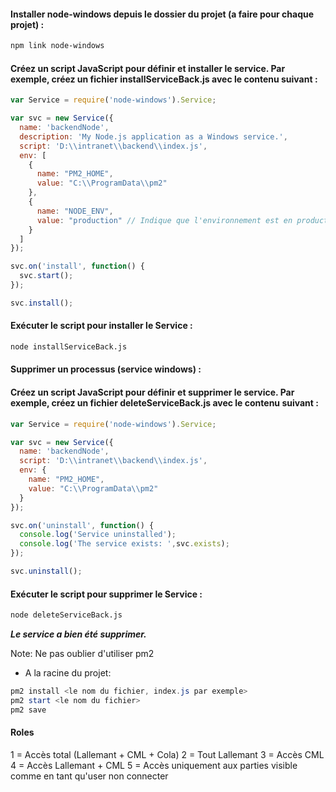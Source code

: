 #### Installer node-windows depuis le dossier du projet (a faire pour chaque projet) :

```bash
npm link node-windows
```

#### Créez un script JavaScript pour définir et installer le service. Par exemple, créez un fichier installServiceBack.js avec le contenu suivant :

```javascript
var Service = require('node-windows').Service;

var svc = new Service({
  name: 'backendNode',
  description: 'My Node.js application as a Windows service.',
  script: 'D:\\intranet\\backend\\index.js',
  env: [
    {
      name: "PM2_HOME",
      value: "C:\\ProgramData\\pm2"
    },
    {
      name: "NODE_ENV",
      value: "production" // Indique que l'environnement est en production
    }
  ]
});

svc.on('install', function() {
  svc.start();
});

svc.install();

```

#### Exécuter le script pour installer le Service :
```bash
node installServiceBack.js
```

#### Supprimer un processus (service windows) :

#### Créez un script JavaScript pour définir et supprimer le service. Par exemple, créez un fichier deleteServiceBack.js avec le contenu suivant :

```javascript
var Service = require('node-windows').Service;

var svc = new Service({
  name: 'backendNode',
  script: 'D:\\intranet\\backend\\index.js',
  env: {
    name: "PM2_HOME",
    value: "C:\\ProgramData\\pm2"
  }
});

svc.on('uninstall', function() {
  console.log('Service uninstalled');
  console.log('The service exists: ',svc.exists);
});

svc.uninstall();
```

#### Exécuter le script pour supprimer le Service :
```bash
node deleteServiceBack.js
```

***Le service a bien été supprimer.***

Note: Ne pas oublier d'utiliser pm2
- A la racine du projet:
```powershell
pm2 install <le nom du fichier, index.js par exemple>
pm2 start <le nom du fichier>
pm2 save
```


#### Roles ####

1 = Accès total (Lallemant + CML + Cola)
2 = Tout Lallemant
3 = Accès CML
4 = Accès Lallemant + CML
5 = Accès uniquement aux parties visible comme en tant qu'user non connecter
